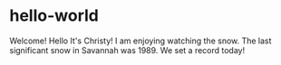 # hello-world
Welcome!
Hello It's Christy!  I am enjoying watching the snow.  The last significant snow in Savannah was 1989.  We set a record today!
